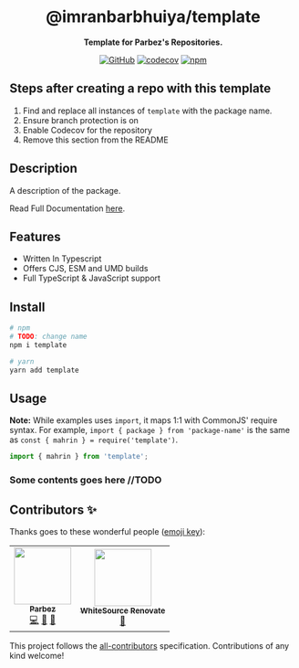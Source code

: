 <div align="center">

# @imranbarbhuiya/template

**Template for Parbez's Repositories.**

[![GitHub](https://img.shields.io/github/license/imranbarbhuiya/package-template)](https://github.com/imranbarbhuiya/package-template/blob/main/LICENSE)
[![codecov](https://codecov.io/gh/imranbarbhuiya/template/branch/main/graph/badge.svg?token=token)](https://codecov.io/gh/imranbarbhuiya/template)
[![npm](https://img.shields.io/npm/v/@imranbarbhuiya/template?color=crimson&logo=npm&style=flat-square)](https://www.npmjs.com/package/@imranbarbhuiya/template)

</div>

## Steps after creating a repo with this template

1. Find and replace all instances of `template` with the package name.
2. Ensure branch protection is on
3. Enable Codecov for the repository
4. Remove this section from the README

## Description

A description of the package.

Read Full Documentation [here](https://template.js.org/).

## Features

- Written In Typescript
- Offers CJS, ESM and UMD builds
- Full TypeScript & JavaScript support

## Install

```bash
# npm
# TODO: change name
npm i template

# yarn
yarn add template

```

## Usage

**Note:** While examples uses `import`, it maps 1:1 with CommonJS' require syntax. For example, `import { package } from 'package-name'` is the same as `const { mahrin } = require('template')`.

```ts
import { mahrin } from 'template';
```

### Some contents goes here //TODO

## Contributors ✨

Thanks goes to these wonderful people ([emoji key](https://allcontributors.org/docs/en/emoji-key)):

<!-- ALL-CONTRIBUTORS-LIST:START - Do not remove or modify this section -->
<!-- prettier-ignore-start -->
<!-- markdownlint-disable -->
<table>
  <tr>
    <td align="center"><a href="https://github.com/imranbarbhuiya"><img src="https://avatars.githubusercontent.com/u/74945038?v=4?s=100" width="100px;" alt=""/><br /><sub><b>Parbez</b></sub></a><br /><a href="https://github.com/imranbarbhuiya/package-template/commits?author=imranbarbhuiya" title="Code">💻</a> <a href="#maintenance-imranbarbhuiya" title="Maintenance">🚧</a> <a href="#ideas-imranbarbhuiya" title="Ideas, Planning, & Feedback">🤔</a></td>
    <td align="center"><a href="https://renovate.whitesourcesoftware.com"><img src="https://avatars.githubusercontent.com/u/25180681?v=4?s=100" width="100px;" alt=""/><br /><sub><b>WhiteSource Renovate</b></sub></a><br /><a href="#maintenance-renovate-bot" title="Maintenance">🚧</a></td>
  </tr>
</table>

<!-- markdownlint-restore -->
<!-- prettier-ignore-end -->

<!-- ALL-CONTRIBUTORS-LIST:END -->

This project follows the [all-contributors](https://github.com/all-contributors/all-contributors) specification. Contributions of any kind welcome!
